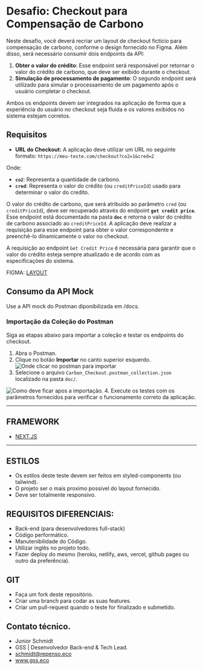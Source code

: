 # Desafio: Checkout para Compensação de Carbono

Neste desafio, você deverá recriar um layout de checkout fictício para compensação de carbono, conforme o design fornecido no Figma. Além disso, será necessário consumir dois endpoints da API:

1. **Obter o valor do crédito**: Esse endpoint será responsável por retornar o valor do crédito de carbono, que deve ser exibido durante o checkout.
2. **Simulação de processamento de pagamento**: O segundo endpoint será utilizado para simular o processamento de um pagamento após o usuário completar o checkout.

Ambos os endpoints devem ser integrados na aplicação de forma que a experiência do usuário no checkout seja fluida e os valores exibidos no sistema estejam corretos.

## Requisitos

- **URL do Checkout:** A aplicação deve utilizar um URL no seguinte formato:
````https://meu-teste.com/checkout?co2=1&cred=2````

Onde:
- **`co2`**: Representa a quantidade de carbono.
- **`cred`**: Representa o valor do crédito (ou `creditPriceId`) usado para determinar o valor do credito.

O valor do crédito de carbono, que será atribuído ao parâmetro `cred` (ou `creditPriceId`), deve ser recuperado através do endpoint **`get credit price`**. Esse endpoint está documentado na pasta **`doc`** e retorna o valor do crédito de carbono associado ao `creditPriceId`. A aplicação deve realizar a requisição para esse endpoint para obter o valor correspondente e preenchê-lo dinamicamente o valor no checkout.

A requisição ao endpoint `Get Credit Price` é necessária para garantir que o valor do crédito esteja sempre atualizado e de acordo com as especificações do sistema.

FIGMA:
[LAYOUT](https://www.figma.com/design/3dbuGSs6oCSLkPw9viSsfT/Front-end-Teste?node-id=0-1&t=KvUCyOT5Miiuh0D5-1)

## Consumo da API Mock

Use a API mock do Postman diponibilizada em /docs.

### Importação da Coleção do Postman

Siga as etapas abaixo para importar a coleção e testar os endpoints do checkout.

1. Abra o Postman.
2. Clique no botão **Importar** no canto superior esquerdo.
![Onde clicar no postman para importar](./docs/image.png)
3. Selecione o arquivo `Carbon_Checkout.postman_collection.json` localizado na pasta `doc/`.

![Como deve ficar apos a importação.](./docs/image-2.png)
4. Execute os testes com os parâmetros fornecidos para verificar o funcionamento correto da aplicação.

-----------------------------------------------------

## FRAMEWORK

- [NEXT.JS](https://nextjs.org/docs)

-----------------------------------------------------

## ESTILOS

- Os estilos deste teste devem ser feitos em styled-components (ou tailwind).
- O projeto ser o mais proximo possivel do layout fornecido.
- Deve ser totalmente responsivo.

## REQUISITOS DIFERENCIAIS:

- Back-end (para desenvolvedores full-stack)
- Código performático.
- Manutenibilidade do Código.
- Utilizar inglês no projeto todo.
- Fazer deploy do mesmo (heroku, netlify, aws, vercel, github pages ou outro da preferência).

## GIT
- Faça um fork deste repositório.
- Criar uma branch para codar as suas features.
- Criar um pull-request quando o teste for finalizado e submetido.

## Contato técnico.
- Junior Schmidt
- GSS | Desenvolvedor Back-end & Tech Lead.
- schmidt@repenso.eco
- www.gss.eco
